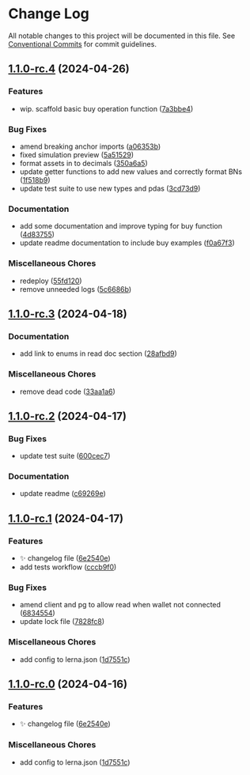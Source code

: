 # Change Log

All notable changes to this project will be documented in this file.
See [Conventional Commits](https://conventionalcommits.org) for commit guidelines.

## [1.1.0-rc.4](https://github.com/Labrys-Group/fjord-foundry-sdk/compare/v1.1.0-rc.3...v1.1.0-rc.4) (2024-04-26)

### Features

- wip. scaffold basic buy operation function ([7a3bbe4](https://github.com/Labrys-Group/fjord-foundry-sdk/commit/7a3bbe4da5d07f7ad14893e0563321f8be5eaee4))

### Bug Fixes

- amend breaking anchor imports ([a06353b](https://github.com/Labrys-Group/fjord-foundry-sdk/commit/a06353b93ba2ba6a1e723554ddd0da65094c486f))
- fixed simulation preview ([5a51529](https://github.com/Labrys-Group/fjord-foundry-sdk/commit/5a51529cff643b65e356602382938770c8130bde))
- format assets in to decimals ([350a6a5](https://github.com/Labrys-Group/fjord-foundry-sdk/commit/350a6a57fc607ea2dedc9e2adbde4190449e1436))
- update getter functions to add new values and correctly format BNs ([1f518b9](https://github.com/Labrys-Group/fjord-foundry-sdk/commit/1f518b90e7669450af61ae067dbbb6b47a4d594b))
- update test suite to use new types and pdas ([3cd73d9](https://github.com/Labrys-Group/fjord-foundry-sdk/commit/3cd73d9859e23480b9deb70ef5228e071846e2d9))

### Documentation

- add some documentation and improve typing for buy function ([4d83755](https://github.com/Labrys-Group/fjord-foundry-sdk/commit/4d83755e774ff3c62c1d80a5cc2bf27d2d729514))
- update readme documentation to include buy examples ([f0a67f3](https://github.com/Labrys-Group/fjord-foundry-sdk/commit/f0a67f31675aba070700504020aa4315f27f9650))

### Miscellaneous Chores

- redeploy ([55fd120](https://github.com/Labrys-Group/fjord-foundry-sdk/commit/55fd120225ef8a8aad78f1015a4c838d07547b30))
- remove unneeded logs ([5c6686b](https://github.com/Labrys-Group/fjord-foundry-sdk/commit/5c6686bd43a8cca74192729b127002ecf23a449b))

## [1.1.0-rc.3](https://github.com/Labrys-Group/fjord-foundry-sdk/compare/v1.1.0-rc.2...v1.1.0-rc.3) (2024-04-18)

### Documentation

- add link to enums in read doc section ([28afbd9](https://github.com/Labrys-Group/fjord-foundry-sdk/commit/28afbd9f72f13ef47973aebdf4601cad9520b853))

### Miscellaneous Chores

- remove dead code ([33aa1a6](https://github.com/Labrys-Group/fjord-foundry-sdk/commit/33aa1a6a3956feba58e6f0f5923812d054b4542e))

## [1.1.0-rc.2](https://github.com/Labrys-Group/fjord-foundry-sdk/compare/v1.1.0-rc.1...v1.1.0-rc.2) (2024-04-17)

### Bug Fixes

- update test suite ([600cec7](https://github.com/Labrys-Group/fjord-foundry-sdk/commit/600cec784cc52e5fbb18cc92354a8cef2f5119c1))

### Documentation

- update readme ([c69269e](https://github.com/Labrys-Group/fjord-foundry-sdk/commit/c69269eef1ab82993e80434fc02686112e3f41a5))

## [1.1.0-rc.1](https://github.com/Labrys-Group/fjord-foundry-sdk/compare/v1.0.2-alpha.0...v1.1.0-rc.1) (2024-04-17)

### Features

- ✨ changelog file ([6e2540e](https://github.com/Labrys-Group/fjord-foundry-sdk/commit/6e2540e6804731a1485a1bd1c74e836172fe052b))
- add tests workflow ([cccb9f0](https://github.com/Labrys-Group/fjord-foundry-sdk/commit/cccb9f084507c5e8dedd22e22a2a4a12d057de06))

### Bug Fixes

- amend client and pg to allow read when wallet not connected ([6834554](https://github.com/Labrys-Group/fjord-foundry-sdk/commit/68345548a5e35ccb9becc640119e47b6aadf09ce))
- update lock file ([7828fc8](https://github.com/Labrys-Group/fjord-foundry-sdk/commit/7828fc86481e82ae9e41c10c888a952b625567b1))

### Miscellaneous Chores

- add config to lerna.json ([1d7551c](https://github.com/Labrys-Group/fjord-foundry-sdk/commit/1d7551cde3abd1c34f8ac270e91f49f5389c20a5))

## [1.1.0-rc.0](https://github.com/Labrys-Group/fjord-foundry-sdk/compare/v1.0.2-alpha.0...v1.1.0-rc.0) (2024-04-16)

### Features

- ✨ changelog file ([6e2540e](https://github.com/Labrys-Group/fjord-foundry-sdk/commit/6e2540e6804731a1485a1bd1c74e836172fe052b))

### Miscellaneous Chores

- add config to lerna.json ([1d7551c](https://github.com/Labrys-Group/fjord-foundry-sdk/commit/1d7551cde3abd1c34f8ac270e91f49f5389c20a5))

